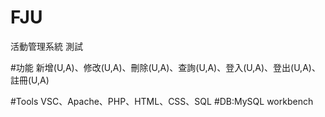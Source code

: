 # FJU
活動管理系統 測試

#功能
新增(U,A)、修改(U,A)、刪除(U,A)、查詢(U,A)、登入(U,A)、登出(U,A)、註冊(U,A)

#Tools
VSC、Apache、PHP、HTML、CSS、SQL
#DB:MySQL workbench

